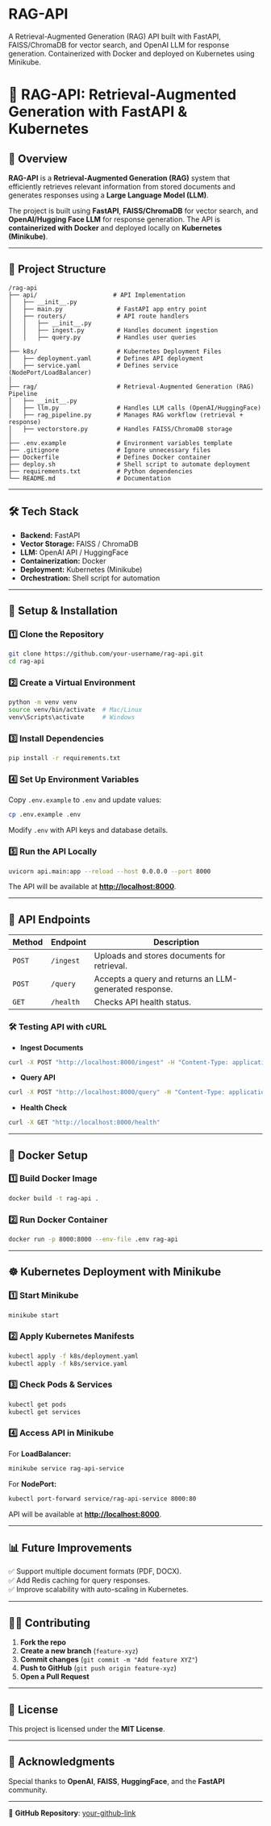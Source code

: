 # RAG-API
A Retrieval-Augmented Generation (RAG) API built with FastAPI, FAISS/ChromaDB for vector search, and OpenAI LLM for response generation. Containerized with Docker and deployed on Kubernetes using Minikube.



# 🚀 RAG-API: Retrieval-Augmented Generation with FastAPI & Kubernetes

## 📌 Overview
**RAG-API** is a **Retrieval-Augmented Generation (RAG)** system that efficiently retrieves relevant information from stored documents and generates responses using a **Large Language Model (LLM)**.  

The project is built using **FastAPI**, **FAISS/ChromaDB** for vector search, and **OpenAI/Hugging Face LLM** for response generation. The API is **containerized with Docker** and deployed locally on **Kubernetes (Minikube)**.

---

## 📂 Project Structure

```
/rag-api
├── api/                     # API Implementation
│   ├── __init__.py
│   ├── main.py               # FastAPI app entry point
│   ├── routers/              # API route handlers
│   │   ├── __init__.py
│   │   ├── ingest.py         # Handles document ingestion
│   │   ├── query.py          # Handles user queries
│
├── k8s/                      # Kubernetes Deployment Files
│   ├── deployment.yaml       # Defines API deployment
│   ├── service.yaml          # Defines service (NodePort/LoadBalancer)
│
├── rag/                      # Retrieval-Augmented Generation (RAG) Pipeline
│   ├── __init__.py
│   ├── llm.py                # Handles LLM calls (OpenAI/HuggingFace)
│   ├── rag_pipeline.py       # Manages RAG workflow (retrieval + response)
│   ├── vectorstore.py        # Handles FAISS/ChromaDB storage
│
├── .env.example              # Environment variables template
├── .gitignore                # Ignore unnecessary files
├── Dockerfile                # Defines Docker container
├── deploy.sh                 # Shell script to automate deployment
├── requirements.txt          # Python dependencies
└── README.md                 # Documentation
```

---

## 🛠️ Tech Stack
- **Backend:** FastAPI
- **Vector Storage:** FAISS / ChromaDB
- **LLM:** OpenAI API / HuggingFace
- **Containerization:** Docker
- **Deployment:** Kubernetes (Minikube)
- **Orchestration:** Shell script for automation

---

## 🔧 Setup & Installation

### 1️⃣ **Clone the Repository**
```bash
git clone https://github.com/your-username/rag-api.git
cd rag-api
```

### 2️⃣ **Create a Virtual Environment**
```bash
python -m venv venv
source venv/bin/activate  # Mac/Linux
venv\Scripts\activate     # Windows
```

### 3️⃣ **Install Dependencies**
```bash
pip install -r requirements.txt
```

### 4️⃣ **Set Up Environment Variables**
Copy `.env.example` to `.env` and update values:
```bash
cp .env.example .env
```
Modify `.env` with API keys and database details.

### 5️⃣ **Run the API Locally**
```bash
uvicorn api.main:app --reload --host 0.0.0.0 --port 8000
```
The API will be available at **[http://localhost:8000](http://localhost:8000)**.

---

## 🚀 API Endpoints

| Method | Endpoint | Description |
|--------|---------|-------------|
| `POST` | `/ingest` | Uploads and stores documents for retrieval. |
| `POST` | `/query` | Accepts a query and returns an LLM-generated response. |
| `GET`  | `/health` | Checks API health status. |

### 🛠 **Testing API with cURL**
- **Ingest Documents**
```bash
curl -X POST "http://localhost:8000/ingest" -H "Content-Type: application/json" -d '{"text": "Your document content"}'
```
- **Query API**
```bash
curl -X POST "http://localhost:8000/query" -H "Content-Type: application/json" -d '{"query": "Your question"}'
```
- **Health Check**
```bash
curl -X GET "http://localhost:8000/health"
```

---

## 🐳 Docker Setup

### 1️⃣ **Build Docker Image**
```bash
docker build -t rag-api .
```

### 2️⃣ **Run Docker Container**
```bash
docker run -p 8000:8000 --env-file .env rag-api
```

---

## ☸️ Kubernetes Deployment with Minikube

### 1️⃣ **Start Minikube**
```bash
minikube start
```

### 2️⃣ **Apply Kubernetes Manifests**
```bash
kubectl apply -f k8s/deployment.yaml
kubectl apply -f k8s/service.yaml
```

### 3️⃣ **Check Pods & Services**
```bash
kubectl get pods
kubectl get services
```

### 4️⃣ **Access API in Minikube**
For **LoadBalancer:**
```bash
minikube service rag-api-service
```
For **NodePort:**
```bash
kubectl port-forward service/rag-api-service 8000:80
```
API will be available at **[http://localhost:8000](http://localhost:8000)**.

---

## 📊 Future Improvements
✅ Support multiple document formats (PDF, DOCX).  
✅ Add Redis caching for query responses.  
✅ Improve scalability with auto-scaling in Kubernetes.  

---

## 👨‍💻 Contributing
1. **Fork the repo**
2. **Create a new branch** (`feature-xyz`)
3. **Commit changes** (`git commit -m "Add feature XYZ"`)
4. **Push to GitHub** (`git push origin feature-xyz`)
5. **Open a Pull Request**

---

## 📜 License
This project is licensed under the **MIT License**.

---

## 🙌 Acknowledgments
Special thanks to **OpenAI**, **FAISS**, **HuggingFace**, and the **FastAPI** community.

---

🔗 **GitHub Repository**: [your-github-link](https://github.com/your-username/rag-api)






